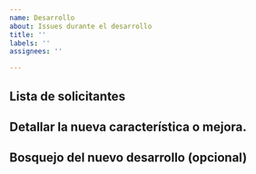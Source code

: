 ```yaml
---
name: Desarrollo
about: Issues durante el desarrollo
title: ''
labels: ''
assignees: ''

---
```


## Lista de solicitantes


## Detallar la nueva característica o mejora.


## Bosquejo del nuevo desarrollo (opcional)
